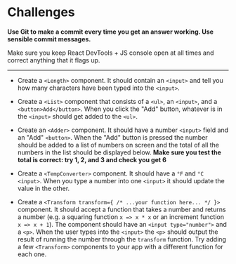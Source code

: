 # Challenges

**Use Git to make a commit every time you get an answer working. Use sensible commit messages.**

Make sure you keep React DevTools + JS console open at all times and correct anything that it flags up.

---

- Create a `<Length>` component. It should contain an `<input>` and tell you how many characters have been typed into the `<input>`.

- Create a `<List>` component that consists of a `<ul>`, an `<input>`, and a `<button>Add</button>`. When you click the "Add" button, whatever is in the `<input>` should get added to the `<ul>`.

- Create an `<Adder>` component. It should have a number `<input>` field and an "Add" `<button>`. When the "Add" button is pressed the number should be added to a list of numbers on screen and the total of all the numbers in the list should be displayed below. **Make sure you test the total is correct: try 1, 2, and 3 and check you get 6**

- Create a `<TempConverter>` component. It should have a `°F` and `°C` `<input>`. When you type a number into one `<input>` it should update the value in the other.

- Create a `<Transform transform={ /* ...your function here... */ }>` component. It should accept a function that takes a number and returns a number (e.g. a squaring function `x => x * x` or an increment function `x => x + 1`). The component should have an `<input type="number">` and a `<p>`. When the user types into the `<input>` the `<p>` should output the result of running the number through the `transform` function. Try adding a few `<Transform>` components to your app with a different function for each one.
